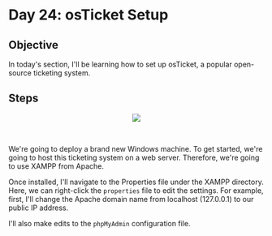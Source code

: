 # Day 24: osTicket Setup
## Objective
In today's section, I'll be learning how to set up osTicket, a popular open-source ticketing system. 

## Steps

<p align="center"><img src="https://upload.wikimedia.org/wikipedia/commons/thumb/0/03/Xampp_logo.svg/402px-Xampp_logo.svg.png"></p>
<br>

We're going to deploy a brand new Windows machine. To get started, we're going to host this ticketing system on a web server. Therefore, we're going to use XAMPP from Apache.

Once installed, I'll navigate to the Properties file under the XAMPP directory. Here, we can right-click the `properties` file to edit the settings. For example, first, I'll change the Apache domain name from localhost (127.0.0.1) to our public IP address.

I'll also make edits to the `phpMyAdmin` configuration file.
